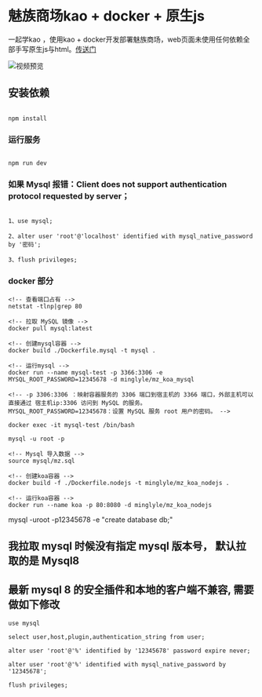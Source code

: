 # 魅族商场kao + docker + 原生js



一起学kao ，使用kao + docker开发部署魅族商场，web页面未使用任何依赖全部手写原生js与html。[传送门](http://8.129.114.82) 


![视频预览](./meizu.gif)

## 安装依赖

```

npm install

```

### 运行服务

```

npm run dev

```

### 如果 Mysql 报错：Client does not support authentication protocol requested by server；

```

1、use mysql;

2、alter user 'root'@'localhost' identified with mysql_native_password by '密码';

3、flush privileges;

```

### docker 部分

```
<!-- 查看端口占有 -->
netstat -tlnp|grep 80

<!-- 拉取 MySQL 镜像 -->
docker pull mysql:latest

<!-- 创建mysql容器 -->
docker build ./Dockerfile.mysql -t mysql .

<!-- 运行mysql -->
docker run --name mysql-test -p 3366:3306 -e MYSQL_ROOT_PASSWORD=12345678 -d minglyle/mz_koa_mysql

<!-- -p 3306:3306 ：映射容器服务的 3306 端口到宿主机的 3366 端口，外部主机可以直接通过 宿主机ip:3306 访问到 MySQL 的服务。
MYSQL_ROOT_PASSWORD=12345678：设置 MySQL 服务 root 用户的密码。 -->

docker exec -it mysql-test /bin/bash

mysql -u root -p

<!-- Mysql 导入数据 -->
source mysql/mz.sql

<!-- 创建koa容器 -->
docker build -f ./Dockerfile.nodejs -t minglyle/mz_koa_nodejs .

<!-- 运行koa容器 -->
docker run --name koa -p 80:8080 -d minglyle/mz_koa_nodejs

```

mysql -uroot -p12345678 -e "create database db;"

## 我拉取 mysql 时候没有指定 mysql 版本号， 默认拉取的是 Mysql8

## 最新 mysql 8 的安全插件和本地的客户端不兼容, 需要做如下修改

```
use mysql

select user,host,plugin,authentication_string from user;

alter user 'root'@'%' identified by '12345678' password expire never;

alter user 'root'@'%' identified with mysql_native_password by '12345678';

flush privileges;

```
